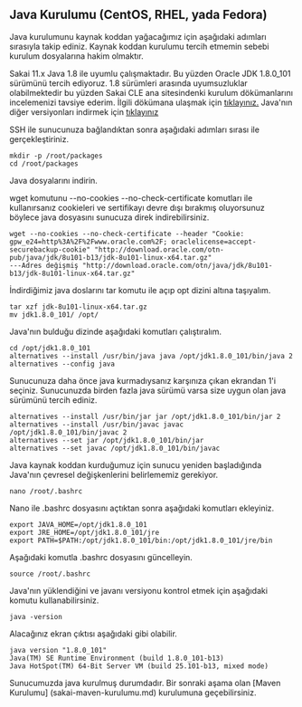 ## Java Kurulumu (CentOS, RHEL, yada Fedora)
Java kurulumunu kaynak koddan yağacağımız için aşağıdaki adımları sırasıyla takip ediniz. Kaynak koddan kurulumu tercih etmemin sebebi kurulum dosyalarına hakim olmaktır.

Sakai 11.x Java 1.8 ile uyumlu çalışmaktadır. Bu yüzden Oracle JDK 1.8.0_101 sürümünü tercih ediyoruz. 1.8 sürümleri arasında uyumsuzluklar olabilmektedir bu yüzden Sakai CLE ana sitesindenki kurulum dökümanlarını incelemenizi tavsiye ederim. İlgili dökümana ulaşmak için [tıklayınız.](https://confluence.sakaiproject.org/pages/viewpage.action?pageId=106792022)
Java'nın diğer versiyonları indirmek için [tıklayınız](http://www.oracle.com/technetwork/java/javase/downloads/index.html)

SSH ile sunucunuza bağlandıktan sonra aşağıdaki adımları sırası ile gerçekleştiriniz.
```
mkdir -p /root/packages  
cd /root/packages
```
Java dosyalarını indirin.

wget komutunu --no-cookies --no-check-certificate komutları ile kullanırsanız cookieleri ve sertifikayı devre dışı bırakmış oluyorsunuz böylece java dosyasını sunucuza direk indirebilirsiniz.
```
wget --no-cookies --no-check-certificate --header "Cookie: gpw_e24=http%3A%2F%2Fwww.oracle.com%2F; oraclelicense=accept-securebackup-cookie" "http://download.oracle.com/otn-pub/java/jdk/8u101-b13/jdk-8u101-linux-x64.tar.gz"
---Adres değişmiş "http://download.oracle.com/otn/java/jdk/8u101-b13/jdk-8u101-linux-x64.tar.gz"
```
İndirdiğimiz java doslarını tar komutu ile açıp opt dizini altına taşıyalım.
```
tar xzf jdk-8u101-linux-x64.tar.gz
mv jdk1.8.0_101/ /opt/
```
Java'nın bulduğu dizinde aşağıdaki komutları çalıştıralım.
```
cd /opt/jdk1.8.0_101
alternatives --install /usr/bin/java java /opt/jdk1.8.0_101/bin/java 2
alternatives --config java
```
Sunucunuza daha önce java kurmadıysanız karşınıza çıkan ekrandan 1'i seçiniz. Sunucunuzda birden fazla java sürümü varsa size uygun olan java sürümünü tercih ediniz.
```
alternatives --install /usr/bin/jar jar /opt/jdk1.8.0_101/bin/jar 2
alternatives --install /usr/bin/javac javac /opt/jdk1.8.0_101/bin/javac 2
alternatives --set jar /opt/jdk1.8.0_101/bin/jar
alternatives --set javac /opt/jdk1.8.0_101/bin/javac
```
Java kaynak koddan kurduğumuz için sunucu yeniden başladığında Java'nın çevresel değişkenlerini belirlememiz gerekiyor.
```
nano /root/.bashrc
```
Nano ile .bashrc dosyasını açtıktan sonra aşağıdaki komutları ekleyiniz.
```
export JAVA_HOME=/opt/jdk1.8.0_101
export JRE_HOME=/opt/jdk1.8.0_101/jre
export PATH=$PATH:/opt/jdk1.8.0_101/bin:/opt/jdk1.8.0_101/jre/bin
```
Aşağıdaki komutla .bashrc dosyasını güncelleyin.
```
source /root/.bashrc
```
Java'nın yüklendiğini ve javanı versiyonu kontrol etmek için aşağıdaki komutu kullanabilirsiniz.
```
java -version
```
Alacağınız ekran çıktısı aşağıdaki gibi olabilir.
```
java version "1.8.0_101"
Java(TM) SE Runtime Environment (build 1.8.0_101-b13)
Java HotSpot(TM) 64-Bit Server VM (build 25.101-b13, mixed mode)
```

Sunucumuzda java kurulmuş durumdadır. Bir sonraki aşama olan [Maven Kurulumu] (sakai-maven-kurulumu.md) kurulumuna geçebilirsiniz.
